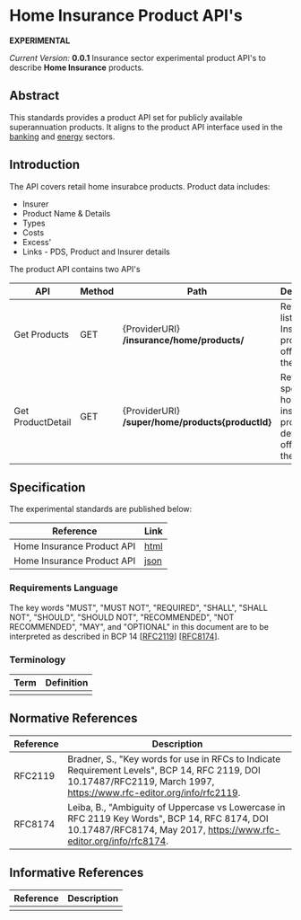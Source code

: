 # Home Insurance Product API's
**EXPERIMENTAL**

*Current Version:* **0.0.1**
Insurance sector experimental product API's to describe **Home Insurance** products.

## Abstract
This standards provides a product API set for publicly available superannuation products. It aligns to the product API interface used in the [banking](https://consumerdatastandardsaustralia.github.io/standards/#get-products) and [energy](https://consumerdatastandardsaustralia.github.io/standards/#energy-apis) sectors.


## Introduction

<Introduction>

The API covers retail home insurabce products. Product data includes:

* Insurer
* Product Name & Details
* Types
* Costs
* Excess'
* Links - PDS, Product and Insurer details

The product API contains two API's

| API | Method | Path |  Description | 
|-|-|-|-|
|Get Products | GET | {ProviderURI} **/insurance/home/products/**| Returns a list of Home Insurance products offered to the market |
|Get ProductDetail | GET | {ProviderURI} **/super/home/products{productId}**| Returns a specific home insurance product details offered to the market |


## Specification

The experimental standards are published below:

| Reference | Link |
|-|-|
|Home Insurance Product API|[html](./cds_insurance_home_product.html)|
|Home Insurance Product API|[json](./cds_insurance_hoome_product.json)|


### Requirements Language


The key words "MUST", "MUST NOT", "REQUIRED", "SHALL", "SHALL NOT", "SHOULD", "SHOULD NOT", "RECOMMENDED", "NOT RECOMMENDED", "MAY", and "OPTIONAL" in this document are to be interpreted as described in BCP 14 [[RFC2119](#normative-rfc2119)] [[RFC8174](#normative-rfc8174)].

### Terminology

| Term | Definition |
|-|-|
| <term> | <definition> 


## Normative References

| Reference | Description |
|-|-|
| RFC2119 <a id="normative-rfc2119"/> | Bradner, S., "Key words for use in RFCs to Indicate Requirement Levels", BCP 14, RFC 2119, DOI 10.17487/RFC2119, March 1997, https://www.rfc-editor.org/info/rfc2119. |
| RFC8174 <a id="normative-rfc8174"/> | Leiba, B., "Ambiguity of Uppercase vs Lowercase in RFC 2119 Key Words", BCP 14, RFC 8174, DOI 10.17487/RFC8174, May 2017, https://www.rfc-editor.org/info/rfc8174. |

## Informative References

| Reference | Description |
|-|-|
| | |
